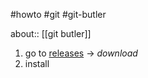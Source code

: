 #howto #git #git-butler 

about:: [[git butler]]

1. go to [releases](https://app.gitbutler.com/downloads) -> *download*
2. install
